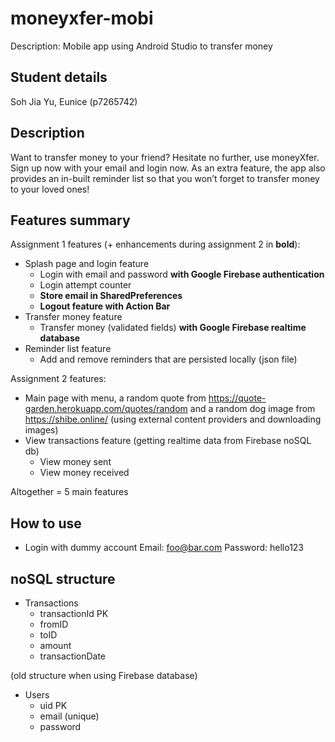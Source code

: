 # moneyxfer-mobi
Description: Mobile app using Android Studio to transfer money

## Student details
Soh Jia Yu, Eunice (p7265742)

## Description
Want to transfer money to your friend? Hesitate no further, use moneyXfer. Sign up now with your email and login now. As an extra feature, the app also provides an in-built reminder list so that you won’t forget to transfer money to your loved ones!

## Features summary

Assignment 1 features (+ enhancements during assignment 2 in **bold**):
- Splash page and login feature
  - Login with email and password **with Google Firebase authentication**
  - Login attempt counter
  - **Store email in SharedPreferences**
  - **Logout feature with Action Bar**
- Transfer money feature
  - Transfer money (validated fields) **with Google Firebase realtime database**
- Reminder list feature
  - Add and remove reminders that are persisted locally (json file)

Assignment 2 features:
- Main page with menu, a random quote from https://quote-garden.herokuapp.com/quotes/random and a random dog image from https://shibe.online/ (using external content providers and downloading images)
- View transactions feature (getting realtime data from Firebase noSQL db)
  - View money sent
  - View money received

Altogether = 5 main features

## How to use

- Login with dummy account
    Email: foo@bar.com
    Password: hello123

## noSQL structure
- Transactions
  - transactionId PK
  - fromID
  - toID
  - amount
  - transactionDate

(old structure when using Firebase database)
- Users
  - uid PK
  - email (unique)
  - password